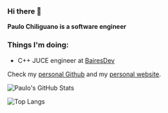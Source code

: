 ### Hi there 👋

**Paulo Chiliguano is a software engineer**

### Things I'm doing:
- C++ JUCE engineer at [BairesDev](https://www.bairesdev.com)

Check my [personal Github](https://github.com/pauloesteban) and my [personal website](https://www.pauloesteban.com).

![Paulo's GitHub Stats](https://github-readme-stats.vercel.app/api?username=paulochiliguano&show_icons=true&theme=onedark&count_private=true)

![Top Langs](https://github-readme-stats.vercel.app/api/top-langs/?username=paulochiliguano&layout=compact&theme=onedark&count_private=true)
